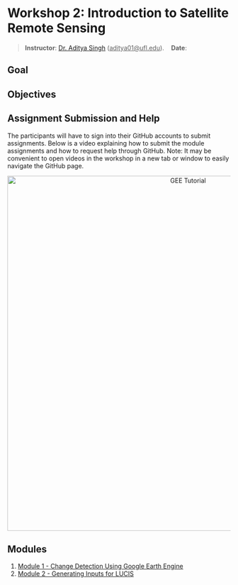 # Workshop 2: Introduction to Satellite Remote Sensing

> **Instructor**: [Dr. Aditya Singh](https://abe.ufl.edu/people/faculty/aditya-singh/) (<ins>aditya01@<i></i>ufl.edu</ins>).&nbsp;&nbsp;&nbsp;&nbsp;**Date**:
## Goal



## Objectives


## Assignment Submission and Help

The participants will have to sign into their GitHub accounts to submit assignments. Below is a video explaining how to submit the module assignments and how to request help through GitHub. Note: It may be convenient to open videos in the workshop in a new tab or window to easily navigate the GitHub page.


<p align="center">
  <a href="https://mediasite.video.ufl.edu/Mediasite/Play/9741afe237094a77aff3acbf6c2df8a91d" target="_blank">
    <img src="https://user-images.githubusercontent.com/84922404/139679866-11650dd6-855f-4420-82c1-fa0f4071ee37.png" alt= "GEE Tutorial" width="800">
  </a>
</p>

## Modules

1. [Module 1 - Change Detection Using Google Earth Engine](module1.md)
2. [Module 2 - Generating Inputs for LUCIS](module2.md)

